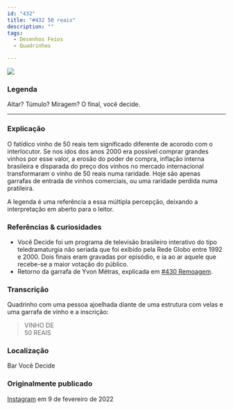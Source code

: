 ```yaml
---
id: "432"
title: "#432 50 reais"
description: ""
tags:
  - Desenhos Feios
  - Quadrinhos

---
```

![](https://bebiodicionario-com.s3.amazonaws.com/media/posts/202202/BOD432.jpg)

### Legenda

Altar? Túmulo? Miragem? O final, você decide.

---

### Explicação

O fatídico vinho de 50 reais tem significado diferente de acorodo com o interlocutor. Se nos idos dos anos 2000 era possível comprar grandes vinhos por esse valor, a erosão do poder de compra, inflação interna brasileira e disparada do preço dos vinhos no mercado internacional transformaram o vinho de 50 reais numa raridade. Hoje são apenas garrafas de entrada de vinhos comerciais, ou uma raridade perdida numa pratileira.

A legenda é uma referência a essa múltipla percepção, deixando a interpretação em aberto para o leitor. 

### Referências & curiosidades
- Você Decide foi um programa de televisão brasileiro interativo do tipo teledramaturgia não seriada que foi exibido pela Rede Globo entre 1992 e 2000. Dois finais eram gravadas por episódio, e ia ao ar aquele que recebe-se a maior votação do público.
- Retorno da garrafa de Yvon Métras, explicada em [#430 Remoagem](430).



### Transcrição
Quadrinho com uma pessoa ajoelhada diante de uma estrutura com velas e uma garrafa de vinho e a inscrição:

> VINHO DE  
> 50 REAIS

### Localização

Bar Você Decide

### Originalmente publicado

[Instagram](https://www.instagram.com/p/CZukY5Zp6br/) em 9 de fevereiro de 2022
